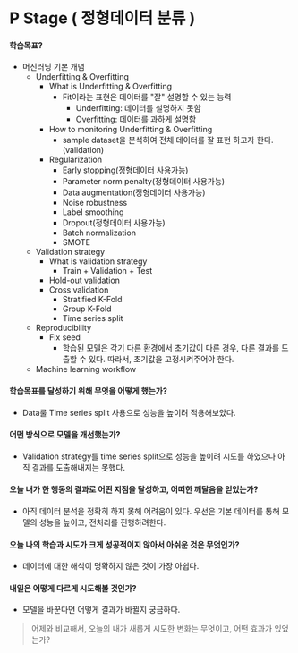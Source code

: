 # P Stage ( 정형데이터 분류 )
#### 학습목표?
- 머신러닝 기본 개념
	- Underfitting & Overfitting
		- What is Underfitting & Overfitting
			- Fit이라는 표현은 데이터를 "잘" 설명할 수 있는 능력
				- Underfitting: 데이터를 설명하지 못함
				- Overfitting: 데이터를 과하게 설명함
		- How to monitoring Underfitting & Overfitting
			- sample dataset을 분석하여 전체 데이터를 잘 표현 하고자 한다.(validation)
		- Regularization
			- Early stopping(정형데이터 사용가능)
			- Parameter norm penalty(정형데이터 사용가능)
			- Data augmentation(정형데이터 사용가능)
			- Noise robustness
			- Label smoothing
			- Dropout(정형데이터 사용가능)
			- Batch normalization
			- SMOTE
	- Validation strategy
		- What is validation strategy
			- Train + Validation + Test
		- Hold-out validation
		- Cross validation
			- Stratified K-Fold
			- Group K-Fold
			- Time series split
	- Reproducibility
		- Fix seed
			- 학습된 모델은 각기 다른 환경에서 초기값이 다른 경우, 다른 결과를 도출할 수 있다. 따라서, 초기값을 고정시켜주어야 한다.
	- Machine learning workflow
#### 학습목표를 달성하기 위해 무엇을 어떻게 했는가?
- Data룰 Time series split 사용으로 성능을 높이려 적용해보았다.
#### 어떤 방식으로 모델을 개선했는가?
- Validation strategy를 time series split으로 성능을 높이려 시도를 하였으나 아직 결과를 도출해내지는 못했다.
#### 오늘 내가 한 행동의 결과로 어떤 지점을 달성하고, 어떠한 깨달음을 얻었는가?
- 아직 데이터 분석을 정확히 하지 못해 어려움이 있다. 우선은 기본 데이터를 통해 모델의 성능을 높이고, 전처리를 진행하려한다.
#### 오늘 나의 학습과 시도가 크게 성공적이지 않아서 아쉬운 것은 무엇인가?
- 데이터에 대한 해석이 명확하지 않은 것이 가장 아쉽다.
#### 내일은 어떻게 다르게 시도해볼 것인가?
- 모델을 바꾼다면 어떻게 결과가 바뀔지 궁금하다.
> 어제와 비교해서, 오늘의 내가 새롭게 시도한 변화는 무엇이고, 어떤 효과가 있었는가?